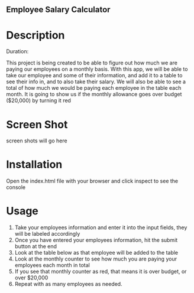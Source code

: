 ## Employee Salary Calculator

# Description

Duration: 

This project is being created to be able to figure out how much we are paying our employees on a monthly basis.
With this app, we will be able to take our employee and some of their information, and add it to a table to see their info in, and to also take their salary. 
We will also be able to see a total of how much we would be paying each employee in the table each month. It is going to show us if the monthly allowance goes over budget ($20,000) by turning it red

# Screen Shot

screen shots will go here


# Installation 

Open the index.html file with your browser and click inspect to see the console

# Usage 

1. Take your employees information and enter it into the input fields, they will be labeled accordingly
2. Once you have entered your employees information, hit the submit button at the end
3. Look at the table below as that employee will be added to the table 
4. Look at the monthly counter to see how much you are paying your employees each month in total
5. If you see that monthly counter as red, that means it is over budget, or over $20,000
6. Repeat with as many employees as needed.

#